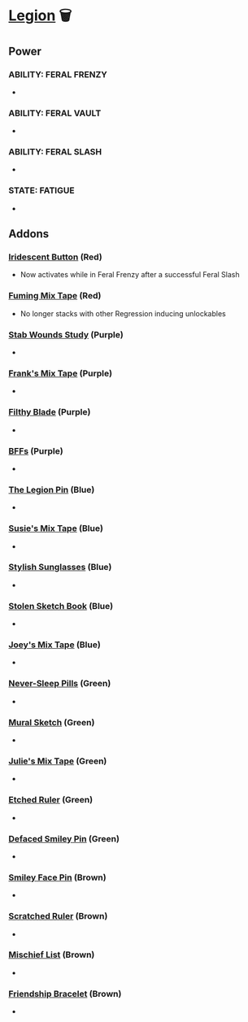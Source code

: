 # [Legion](<https://deadbydaylight.wiki.gg/wiki/Frank,_Julie,_Susie,_Joey>) 🗑️

## Power

### ABILITY: FERAL FRENZY

-


### ABILITY: FERAL VAULT

-


### ABILITY: FERAL SLASH

-


### STATE: FATIGUE

-


## Addons

### [Iridescent Button](<https://deadbydaylight.wiki.gg/wiki/Iridescent_Button>) (Red)

- Now activates while in Feral Frenzy after a successful Feral Slash


### [Fuming Mix Tape](<https://deadbydaylight.wiki.gg/wiki/Fuming_Mix_Tape>) (Red)

- No longer stacks with other Regression inducing unlockables


### [Stab Wounds Study](<https://deadbydaylight.wiki.gg/wiki/Stab_Wounds_Study>) (Purple)

-


### [Frank's Mix Tape](<https://deadbydaylight.wiki.gg/wiki/Frank%27s_Mix_Tape>) (Purple)

-


### [Filthy Blade](<https://deadbydaylight.wiki.gg/wiki/Filthy_Blade>) (Purple)

-


### [BFFs](<https://deadbydaylight.wiki.gg/wiki/BFFs>) (Purple)

-


### [The Legion Pin](<https://deadbydaylight.wiki.gg/wiki/The_Legion_Pin>) (Blue)

-


### [Susie's Mix Tape](<https://deadbydaylight.wiki.gg/wiki/Susie%27s_Mix_Tape>) (Blue)

-


### [Stylish Sunglasses](<https://deadbydaylight.wiki.gg/wiki/Stylish_Sunglasses>) (Blue)

-


### [Stolen Sketch Book](<https://deadbydaylight.wiki.gg/wiki/Stolen_Sketch_Book>) (Blue)

-


### [Joey's Mix Tape](<https://deadbydaylight.wiki.gg/wiki/Joey%27s_Mix_Tape>) (Blue)

-


### [Never-Sleep Pills](<https://deadbydaylight.wiki.gg/wiki/Never-Sleep_Pills>) (Green)

-


### [Mural Sketch](<https://deadbydaylight.wiki.gg/wiki/Mural_Sketch>) (Green)

-


### [Julie's Mix Tape](<https://deadbydaylight.wiki.gg/wiki/Julie%27s_Mix_Tape>) (Green)

-


### [Etched Ruler](<https://deadbydaylight.wiki.gg/wiki/Etched_Ruler>) (Green)

-


### [Defaced Smiley Pin](<https://deadbydaylight.wiki.gg/wiki/Defaced_Smiley_Pin>) (Green)

-


### [Smiley Face Pin](<https://deadbydaylight.wiki.gg/wiki/Smiley_Face_Pin>) (Brown)

-


### [Scratched Ruler](<https://deadbydaylight.wiki.gg/wiki/Scratched_Ruler>) (Brown)

-


### [Mischief List](<https://deadbydaylight.wiki.gg/wiki/Mischief_List>) (Brown)

-


### [Friendship Bracelet](<https://deadbydaylight.wiki.gg/wiki/Friendship_Bracelet>) (Brown)

-
